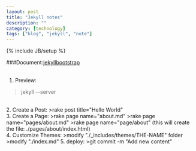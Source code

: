 ```yaml
---
layout: post
title: "Jekyll notes"
description: ""
category: [technology]
tags: ["blog", "jekyll", "note"]
---
```

{% include JB/setup %}

###Document:[jekyllbootstrap](http://jekyllbootstrap.com/)		
<br>
1. Preview:
>jekyll --server  
<br>
2. Create a Post:
>rake post title="Hello World"  
<br>
3. Create a Page:
>rake page name="about.md"  
>rake page name="pages/about.md"  
>rake page name="page/about" (this will create the file: ./pages/about/index.html)  
<br>
4. Customize Themes:
>modify "./_includes/themes/THE-NAME" folder
>modify "./index.md"
5. deploy:
>git commit -m "Add new content"
